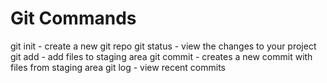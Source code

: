# Git Commands

git init - create a new git repo
git status - view the changes to your project
git add - add files to staging area
git commit - creates a new commit with files from staging area
git log - view recent commits 